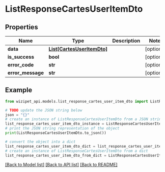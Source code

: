 # ListResponseCartesUserItemDto


## Properties

Name | Type | Description | Notes
------------ | ------------- | ------------- | -------------
**data** | [**List[CartesUserItemDto]**](CartesUserItemDto.md) |  | [optional] 
**is_success** | **bool** |  | [optional] 
**error_code** | **str** |  | [optional] 
**error_message** | **str** |  | [optional] 

## Example

```python
from wizipet_api.models.list_response_cartes_user_item_dto import ListResponseCartesUserItemDto

# TODO update the JSON string below
json = "{}"
# create an instance of ListResponseCartesUserItemDto from a JSON string
list_response_cartes_user_item_dto_instance = ListResponseCartesUserItemDto.from_json(json)
# print the JSON string representation of the object
print(ListResponseCartesUserItemDto.to_json())

# convert the object into a dict
list_response_cartes_user_item_dto_dict = list_response_cartes_user_item_dto_instance.to_dict()
# create an instance of ListResponseCartesUserItemDto from a dict
list_response_cartes_user_item_dto_from_dict = ListResponseCartesUserItemDto.from_dict(list_response_cartes_user_item_dto_dict)
```
[[Back to Model list]](../README.md#documentation-for-models) [[Back to API list]](../README.md#documentation-for-api-endpoints) [[Back to README]](../README.md)


